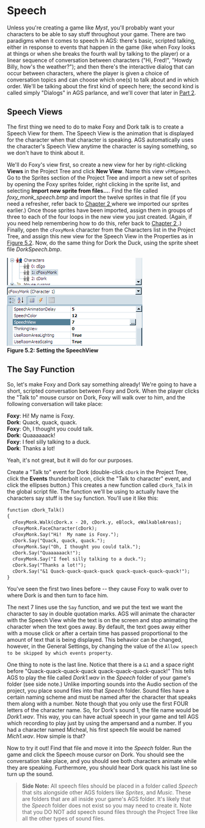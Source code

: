 # Speech

Unless you're creating a game like *Myst*, you'll probably want your characters to be able to say stuff throughout your game.  There are two paradigms when it comes to speech in AGS: there's basic, scripted talking, either in response to events that happen in the game (like when Foxy looks at things or when she breaks the fourth wall by talking to the player) or a linear sequence of conversation between characters ("Hi, Fred!", "Howdy Billy, how's the weather?"); and then there's the interactive dialog that can occur between characters, where the player is given a choice of conversation topics and can choose which one(s) to talk about and in which order.  We'll be talking about the first kind of speech here; the second kind is called simply "Dialogs" in AGS parlance, and we'll cover that later in [Part 2](../../part2/chapter8/).

## Speech Views

The first thing we need to do to make Foxy and Dork talk is to create a Speech View for them.  The Speech View is the animation that is displayed for the character when that character is speaking.  AGS automatically uses the character's Speech View anytime the character is saying something, so we don't have to think about it.

We'll do Foxy's view first, so create a new view for her by right-clicking **Views** in the Project Tree and click **New View**. Name this view `vFMSpeech`. Go to the Sprites section of the Project Tree and import a new set of sprites by opening the Foxy sprites folder, right clicking in the sprite list, and selecting **Import new sprite from files...**. Find the file called *foxy_monk_speech.bmp* and import the twelve sprites in that file (if you need a refresher, refer back to [Chapter 2 ](../chapter2/sprites.html) where we imported our sprites earlier.) Once those sprites have been imported, assign them in groups of three to each of the four loops in the new view you just created.  (Again, if you need help remembering how to do this, refer back to [Chapter 2 ](../chapter2/sprites.html).) Finally, open the `cFoxyMonk` character from the Characters list in the Project Tree, and assign this new view for the Speech View in the Properties as in [Figure 5.2](#figure52). Now, do the same thing for Dork the Duck, using the sprite sheet file *DorkSpeech.bmp*.

<a name="figure52"></a>
<span>![](../../images/setspeechview.png)<br>**Figure 5.2: Setting the SpeechView**</span>

## The Say Function

So, let's make Foxy and Dork say something already!  We're going to have a short, scripted conversation between Foxy and Dork.  When the player clicks the "Talk to" mouse cursor on Dork, Foxy will walk over to him, and the following conversation will take place:

**Foxy**: Hi!  My name is Foxy.<br>
**Dork**: Quack, quack, quack.<br>
**Foxy**: Oh, I thought you could talk.<br>
**Dork**: Quaaaaaack!<br>
**Foxy**: I feel silly talking to a duck.<br>
**Dork**: Thanks a lot!

Yeah, it's not great, but it will do for our purposes.

Create a "Talk to" event for Dork (double-click `cDork` in the Project Tree, click the **Events** thunderbolt icon, click the "Talk to character" event, and click the ellipses button.) This creates a new function called `cDork_Talk` in the global script file. The function we'll be using to actually have the characters say stuff is the `Say` function.  You'll use it like this:

```agsscript
function cDork_Talk()
{
  cFoxyMonk.Walk(cDork.x - 20, cDork.y, eBlock, eWalkableAreas);
  cFoxyMonk.FaceCharacter(cDork);
  cFoxyMonk.Say("Hi!  My name is Foxy.");
  cDork.Say("Quack, quack, quack.");
  cFoxyMonk.Say("Oh, I thought you could talk.");
  cDork.Say("Quaaaaaack!");
  cFoxyMonk.Say("I feel silly talking to a duck.");
  cDork.Say("Thanks a lot!");
  cDork.Say("&1 Quack-quack-quack-quack quack-quack-quack-quack!");
}
```
You've seen the first two lines before -- they cause Foxy to walk over to where Dork is and then turn to face him.

The next 7 lines use the `Say` function, and we put the text we want the character to say in double quotation marks.  AGS will animate the character with the Speech View while the text is on the screen and stop animating the character when the text goes away.  By default, the text goes away either with a mouse click or after a certain time has passed proportional to the amount of text that is being displayed.  This behavior can be changed, however, in the General Settings, by changing the value of the `Allow speech to be skipped by which events property`.

One thing to note is the last line.  Notice that there is a `&1` and a space right before "Quack-quack-quack-quack quack-quack-quack-quack!" This tells AGS to play the file called *Dork1.wav* in the *Speech* folder of your game's folder (see side note.) Unlike importing sounds into the Audio section of the project, you place sound files into that *Speech* folder. Sound files have a certain naming scheme and must be named after the character that speaks them along with a number.  Note though that you only use the first FOUR letters of the character name.  So, for Dork's sound 1, the file name would be *Dork1.wav*. This way, you can have actual speech in your game and tell AGS which recording to play just by using the ampersand and a number.  If you had a character named Micheal, his first speech file would be named *Mich1.wav*.  How simple is that?

Now to try it out! Find that file and move it into the *Speech* folder. Run the game and click the Speech mouse cursor on Dork.  You should see the conversation take place, and you should see both characters animate while they are speaking. Furthermore, you should hear Dork quack his last line so turn up the sound.

> **Side Note:** All speech files should be placed in a folder called *Speech* that sits alongside other AGS folders like *Sprites*, and *Music*. These are folders that are all inside your game's AGS folder.  It's likely that the *Speech* folder does not exist so you may need to create it.  Note that you DO NOT add speech sound files through the Project Tree like all the other types of sound files.
